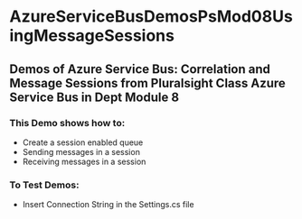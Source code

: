 # AzureServiceBusDemosPsMod08UsingMessageSessions

## Demos of Azure Service Bus: Correlation and Message Sessions from Pluralsight Class Azure Service Bus in Dept Module 8

### This Demo shows how to: 
- Create a session enabled queue
- Sending messages in a session
- Receiving messages in a session

### To Test Demos:
- Insert Connection String in the Settings.cs file
